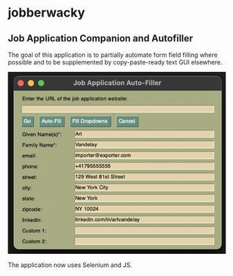 # jobberwacky
## Job Application Companion and Autofiller

The goal of this application is to partially automate form field filling where possible and to be supplemented by copy-paste-ready text GUI elsewhere.

![alt text](images/ver2.png)

The application now uses Selenium and JS.